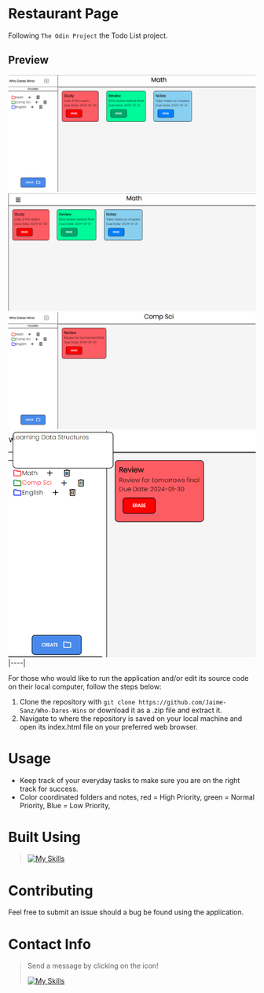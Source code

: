 # Restaurant Page
Following `The Odin Project` the Todo List project.
## Preview
 ![](assets/images/wdw-main.png)
 ![](assets/images/wdw-main-closed.png) 
 ![](assets/images/wdw-dif-folder.png) 
 ![](assets/images/wdw-description.png) 
|----|

For those who would like to run the application and/or edit its source code on their local computer, follow the steps below:

1. Clone the repository with `git clone https://github.com/Jaime-Sanz/Who-Dares-Wins` or download it as a .zip file and extract it.
2. Navigate to where the repository is saved on your local machine and open its index.html file on your preferred web browser.

# Usage
- Keep track of your everyday tasks to make sure you are on the right track for success.
- Color coordinated folders and notes, red = High Priority, green = Normal Priority, Blue = Low Priority,

# Built Using
> [![My Skills](https://skillicons.dev/icons?i=js,html,css,vscode,discord,webpack)](https://skillicons.dev)

# Contributing
Feel free to submit an issue should a bug be found using the application.

# Contact Info
> Send a message by clicking on the icon!
> 
> [![My Skills](https://skillicons.dev/icons?i=linkedin)](https://www.linkedin.com/in/jaime-sanchez-a95874245/)

